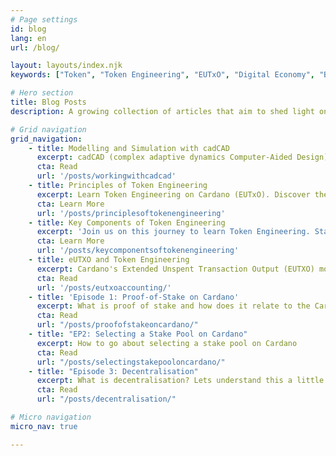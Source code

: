 ```yaml
---
# Page settings
id: blog
lang: en
url: /blog/

layout: layouts/index.njk
keywords: ["Token", "Token Engineering", "EUTxO", "Digital Economy", "Blockchain Technology", "Decentralised Systems", "Innovation", "cadCAD", "Modelling and Simulation"]

# Hero section
title: Blog Posts
description: A growing collection of articles that aim to shed light on Token Engineering concepts and how they apply to the EUTxO model.

# Grid navigation
grid_navigation:
    - title: Modelling and Simulation with cadCAD
      excerpt: cadCAD (complex adaptive dynamics Computer-Aided Design) is an open-source Python library designed for simulating and analysing token models. It is a powerful tool in token engineering, allowing us to test the behavior of token systems under various conditions and scenarios.
      cta: Read
      url: '/posts/workingwithcadcad'
    - title: Principles of Token Engineering
      excerpt: Learn Token Engineering on Cardano (EUTxO). Discover the future of the digital economy and be a part of the transformation.
      cta: Learn More
      url: '/posts/principlesoftokenengineering'
    - title: Key Components of Token Engineering
      excerpt: 'Join us on this journey to learn Token Engineering. Start here by understanding the core components.'
      cta: Learn More
      url: '/posts/keycomponentsoftokenengineering'
    - title: eUTXO and Token Engineering
      excerpt: Cardano's Extended Unspent Transaction Output (EUTXO) model extends Bitcoins underlying process UTXO accounting methodology. However the EUTXO is unfarmiliar to most drawing parallels with the REA (Resource-Event-Agent) accounting ontology we compare and contrast the Ethereum balance accounting model.
      cta: Read
      url: '/posts/eutxoaccounting/'
    - title: 'Episode 1: Proof-of-Stake on Cardano'
      excerpt: What is proof of stake and how does it relate to the Cardano blockchain.
      cta: Read
      url: "/posts/proofofstakeoncardano/"
    - title: "EP2: Selecting a Stake Pool on Cardano"
      excerpt: How to go about selecting a stake pool on Cardano
      cta: Read
      url: "/posts/selectingstakepooloncardano/"
    - title: "Episode 3: Decentralisation"
      excerpt: What is decentralisation? Lets understand this a little more!
      cta: Read
      url: "/posts/decentralisation/"

# Micro navigation
micro_nav: true

---
```

